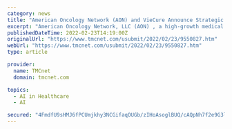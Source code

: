 ```yaml
---
category: news
title: "American Oncology Network (AON) and VieCure Announce Strategic Collaboration to Accelerate Adoption of Precision Oncology and Personalized Cancer Care"
excerpt: "American Oncology Network, LLC (AON) , a high-growth medical oncology provider with a focus on supporting the long-term viability of oncology treatment in community-based settings, announced today a strategic collaboration with VieCure,"
publishedDateTime: 2022-02-23T14:19:00Z
originalUrl: "https://www.tmcnet.com/usubmit/2022/02/23/9550827.htm"
webUrl: "https://www.tmcnet.com/usubmit/2022/02/23/9550827.htm"
type: article

provider:
  name: TMCnet
  domain: tmcnet.com

topics:
  - AI in Healthcare
  - AI

secured: "4FmdfU9sHMJ6fPCUmjkhy3NCGifaqOUGb/zIHoAsoglBUQ/cAQpNh7f2e9G3lesO9wt3KwB8D5FiAOFCr+tOIJEc27fqAAwyjhO0JmP9GeYoOVvd987uwj6N63yiZvOYmNww7eHWVaGILUGBaPhnaHqwXxbDY3ppO2T8QV4vUr9XBN6m0UCqFcU4iGsBc1KnD7MlHeGOtATdty8IZSF6b9xfJcmEO/xKD1Jocx7ChRg+v1up5hpOh7ffHuafZ9hMDfJ/GFljmp9BTRHyWIIQwNUV5chhjyXVqFCM5xaWwJdj3lbfitahcCXnzDJ1YJ1qw9XKZm5dYwNRkt5w0bXy9xutrE/687h95qYzjtZTd9k=;tnvCW8Qf8yLgYmFGJgcPgA=="
---
```


